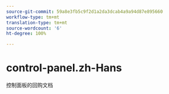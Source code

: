 ```yaml
---
source-git-commit: 59a8e3fb5c9f2d1a2da3dcab4a9a94d87e895660
workflow-type: tm+mt
translation-type: tm+mt
source-wordcount: '6'
ht-degree: 100%

---
```

# control-panel.zh-Hans

控制面板的回购文档
